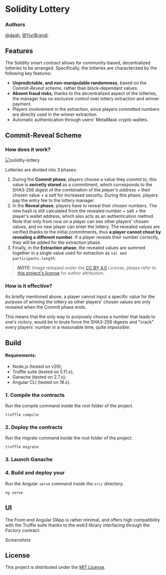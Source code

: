 # Solidity Lottery

### Authors
[@daqh](https://github.com/daqh), [@YuriBrandi](https://github.com/YuriBrandi).

## Features

The Solidity smart contract allows for community-based, decentralized lotteries to be arranged.
Specifically, the lotteries are characterized by the following key features:

- **Unpredictable, and non-manipulable randomness**, based on the *Commit-Reveal scheme*, rather than block-dependant values.
- **Absent fraud risks**, thanks to the decentralized aspect of the lotteries, the manager has no exclusive control over lottery extraction and winner payment.
- Players involvement in the extraction, since players committed numbers are direclty used in the winner extraction.
- Automatic authentication through users' MetaMask crypto wallets.

## Commit-Reveal Scheme

### How does it work?
![solidity-lottery](https://github.com/user-attachments/assets/e34b8f41-3098-4f11-ab03-2c5a27384fb4)



Lotteries are divided into 3 phases:

1. During the **Commit phase**, players choose a value they *commit to*, this value is **secretly stored** as a commitment, which corresponds to the SHA3-256 digest of the combination of the *player's address* + their chosen value + a *salt* for increased security. During this phase, players pay the entry fee to the lottery manager.
2. In the **Reveal phase**, players have to reveal their chosen numbers. The new hash is still calculated from the revealed number + salt + the player's wallet address, which also acts as an authentication method. Note that only from now on a player can see other players' chosen values, and no new player can enter the lottery. The revealed values are verified thanks to the initial commitments, thus **a player cannot cheat by revealing a different number**. If a player reveals their number correctly, they will be added for the extraction phase.
3. Finally, in the **Extraction phase**, the revealed values are summed together in a single value used for extraction as `val mod participants.length`. 

> **_NOTE:_** Image released under the [CC BY 4.0](https://creativecommons.org/licenses/by/4.0/) License, please refer to [this project's license](LICENSE) for author attribution.

### How is it effective?

As briefly mentioned above, a player cannot input a specific value for the purpose of winning the lottery as other players' chosen values are only revealed when the Commit phase ends.

This means that the only way to purposely choose a number that leads to one's victory, would be to brute force the SHA3-256 digests and "crack" every players' number in a reasonable time, quite *impossible*.

## Build

#### Requirements: 
- Node.js (tested on v20);
- Truffle suite (tested on 5.11.x);
- Ganache (tested on 2.7.x);
- Angular CLI (tested on 18.x).

### 1. Compile the contracts

  Run the compile command inside the root folder of the project.
   
   ```
   truffle compile
   ```

### 2. Deploy the contracts

  Run the migrate command inside the root folder of the project.
   
   ```
   truffle migrate
   ```

### 3. Launch Ganache

### 4. Build and deploy your 

  Run the Angular `serve` command inside the `src/` directory.
   
   ```
   ng serve
   ```

## UI

The Front-end Angular DApp is rather minimal, and offers high compatibility with the Truffle suite thanks to the *web3* library interfacing through the *Factory* contract.

*Screenshots*

## License

This project is distributed under the [MIT License](LICENSE).
